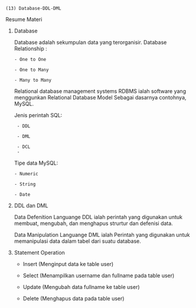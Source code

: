                                                                         (13) Database-DDL-DML
                                                                        
Resume Materi

 1. Database
 
      Database adalah sekumpulan data yang terorganisir. Database Relationship :
      
        - One to One
        
        - One to Many
        
        - Many to Many
        
       Relational database management systems RDBMS ialah software yang menggunkan Relational Database Model Sebagai dasarnya contohnya, MySQL.
       
       Jenis perintah SQL:
       
         - DDL

         - DML 

         - DCL
         - 
       Tipe data MySQL:
        
        - Numeric
        
        - String
        
        - Date
        
 2. DDL dan DML
 
      Data Defenition Languange DDL ialah perintah yang digunakan untuk membuat, mengubah, dan menghapus strurtur dan defenisi data.
      
      Data Manipulation Languange DML ialah Perintah yang digunakan untuk memanipulasi data dalam tabel dari suatu database.
   
 3. Statement Operation 
      - Insert (Menginput data ke table user)
      
      - Select (Menampilkan username dan fullname pada table user)
      
      - Update (Mengubah data fullname ke table user)

      - Delete (Menghapus data pada table user)
          
      
     
       
